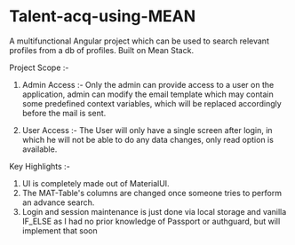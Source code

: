 # Talent-acq-using-MEAN
A multifunctional Angular project which can be used to search relevant profiles from a db of profiles.
Built on Mean Stack.

Project Scope :-

1. Admin Access :- Only the admin can provide access to a user on the application, admin can modify the email template which may contain some predefined context variables, which will be replaced accordingly before the mail is sent.

2. User Access :- The User will only have a single screen after login, in which he will not be able to do any data changes, only read option is available.


Key Highlights :-

1. UI is completely made out of MaterialUI.
2. The MAT-Table's columns are changed once someone tries to perform an advance search.
3. Login and session maintenance is just done via local storage and vanilla  IF_ELSE as I had no prior knowledge of Passport or authguard,    but will implement that soon


